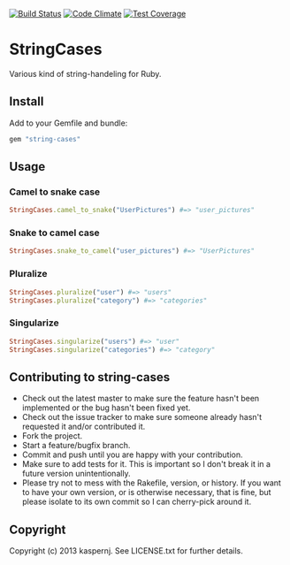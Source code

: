 [![Build Status](https://api.shippable.com/projects/540e7b9e3479c5ea8f9ec25a/badge?branchName=master)](https://app.shippable.com/projects/540e7b9e3479c5ea8f9ec25a/builds/latest)
[![Code Climate](https://codeclimate.com/github/kaspernj/string-cases/badges/gpa.svg)](https://codeclimate.com/github/kaspernj/string-cases)
[![Test Coverage](https://codeclimate.com/github/kaspernj/string-cases/badges/coverage.svg)](https://codeclimate.com/github/kaspernj/string-cases)

# StringCases

Various kind of string-handeling for Ruby.

## Install

Add to your Gemfile and bundle:

```ruby
gem "string-cases"
```

## Usage

### Camel to snake case

```ruby
StringCases.camel_to_snake("UserPictures") #=> "user_pictures"
```

### Snake to camel case

```ruby
StringCases.snake_to_camel("user_pictures") #=> "UserPictures"
```

### Pluralize

```ruby
StringCases.pluralize("user") #=> "users"
StringCases.pluralize("category") #=> "categories"
```

### Singularize

```ruby
StringCases.singularize("users") #=> "user"
StringCases.singularize("categories") #=> "category"
```

## Contributing to string-cases

* Check out the latest master to make sure the feature hasn't been implemented or the bug hasn't been fixed yet.
* Check out the issue tracker to make sure someone already hasn't requested it and/or contributed it.
* Fork the project.
* Start a feature/bugfix branch.
* Commit and push until you are happy with your contribution.
* Make sure to add tests for it. This is important so I don't break it in a future version unintentionally.
* Please try not to mess with the Rakefile, version, or history. If you want to have your own version, or is otherwise necessary, that is fine, but please isolate to its own commit so I can cherry-pick around it.

## Copyright

Copyright (c) 2013 kaspernj. See LICENSE.txt for
further details.

